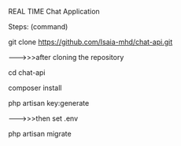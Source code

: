 REAL TIME Chat Application

Steps: (command)

git clone https://github.com/Isaia-mhd/chat-api.git

--->>>after cloning the repository

cd chat-api

composer install

php artisan key:generate

--->>>then set .env

php artisan migrate

